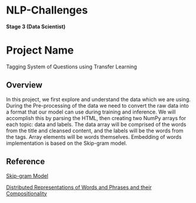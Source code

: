 # NLP-Challenges
**Stage 3 (Data Scientist)**
# Project Name
Tagging System of Questions using Transfer Learning
## Overview
In this project, we first explore and understand the data which we are using. 
During the Pre-processing of the data we need to convert the raw data into a format that our model can use during training and inference. We will accomplish this by parsing the HTML, then creating two NumPy arrays for each topic: data and labels. The data array will be comprised of the words from the title and cleansed content, and the labels will be the words from the tags. Array elements will be words themselves.
Embedding of words implementation is based on the Skip-gram model. 

## Reference 
[Skip-gram Model](https://www.tensorflow.org/tutorials/representation/word2vec#the_skip-gram_model)

[Distributed Representations of Words and Phrases
and their Compositionality](https://papers.nips.cc/paper/5021-distributed-representations-of-words-and-phrases-and-their-compositionality.pdf)


